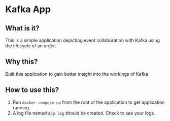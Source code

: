 # Kafka App

## What is it?

This is a simple application depicting event collaboration with Kafka using the lifecycle of an order.

## Why this?

Built this application to gain better insight into the workings of Kafka

## How to use this?

1. Run `docker-compose up` from the root of the application to get application running.
2. A log file named `app.log` should be created. Check to see your logs.
